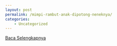 ```yaml
---
layout: post
permalink: /mimpi-rambut-anak-dipotong-neneknya/
categories:
    - Uncategorized
---
```


[Baca Selengkapnya](/03)